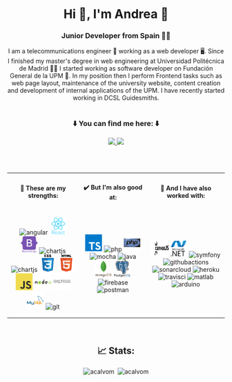 <h1 align="center">Hi 👋, I'm Andrea 👩‍</h1>
<h3 align="center">Junior Developer from Spain 👩‍💻</h3>

<p align="center">
    I am a telecommunications engineer 📡 working as a web developer 🖥️. Since I finished my master's degree in web
    engineering at Universidad Politécnica de Madrid 👩‍🎓 I started working as software developer on Fundación General de la UPM 💼. In my
    position then I perform Frontend tasks such as web page layout, maintenance of the university website, content creation
    and development of internal applications of the UPM. I have recently started working in DCSL Guidesmiths.<br /><br />
</p>

<h3 align="center"> ⬇️ You can find me here: ⬇️</h3>
<p align="center">
    <a href="https://github.com/acalvom?tab=repositories" target="_blank"><img
            src="https://img.shields.io/badge/GitHub-100000?style=for-the-badge&logo=github&logoColor=white" /</a>
        <a href="https://www.linkedin.com/in/andrea-calvo-moreno-63a71b115/" target="blank" target="_blank"><img
                src="https://img.shields.io/badge/LinkedIn-0077B5?style=for-the-badge&logo=linkedin&logoColor=white" /></a>
</p>
<br /><br />

<table align="center" width="1050" border="0">
    <tr>
        <th width="350">
            <h4 align="center">🥇 These are my strengths:</h4>
        </th>
        <th width="350">
            <h4 align="center">✔️ But I'm also good at:</h4>
        </th>
        <th width="350">
            <h4 align="center">💼 And I have also worked with:</h4>
        </th>
    </tr>
    <tr>
        <td>
            <p align="center">
                <img src="https://angular.io/assets/images/logos/angular/angular.svg" alt="angular" width="40"
                    height="40" />
                <img src="https://raw.githubusercontent.com/devicons/devicon/master/icons/react/react-original-wordmark.svg"
                    alt="react" width="40" height="40" />
                <img src="https://raw.githubusercontent.com/devicons/devicon/master/icons/bootstrap/bootstrap-plain-wordmark.svg"
                    alt="bootstrap" width="40" height="40" />
                <img src="https://encrypted-tbn0.gstatic.com/images?q=tbn:ANd9GcQ_VCUy0rIZQlW9jJY82ZWHQjeCJfKEWi0Ro3DJ3lpiGpu_Z54GScZ0-_3EEKC6vBz-mNo&usqp=CAU"
                    alt="chartjs" width="40" height="40" />
                <img src="https://www.chartjs.org/media/logo-title.svg" alt="chartjs" width="40" height="40" />
                <img src="https://raw.githubusercontent.com/devicons/devicon/master/icons/css3/css3-original-wordmark.svg"
                    alt="css3" width="40" height="40" />
                <img src="https://raw.githubusercontent.com/devicons/devicon/master/icons/html5/html5-original-wordmark.svg"
                    alt="html5" width="40" height="40" />
                <img src="https://raw.githubusercontent.com/devicons/devicon/master/icons/javascript/javascript-original.svg"
                    alt="javascript" width="40" height="40" />
                <img src="https://raw.githubusercontent.com/devicons/devicon/master/icons/nodejs/nodejs-original-wordmark.svg"
                    alt="nodejs" width="40" height="40" />
                <img src="https://raw.githubusercontent.com/devicons/devicon/master/icons/express/express-original-wordmark.svg"
                    alt="express" width="40" height="40" />
                <img src="https://raw.githubusercontent.com/devicons/devicon/master/icons/mysql/mysql-original-wordmark.svg"
                    alt="mysql" width="40" height="40" />
                <img src="https://www.vectorlogo.zone/logos/git-scm/git-scm-icon.svg" alt="git" width="40"
                    height="40" />
            </p>
        </td>
        <td>
            <p align="center">
                <img src="https://raw.githubusercontent.com/devicons/devicon/master/icons/typescript/typescript-original.svg"
                    alt="typescript" width="40" height="40" />
                <img src="https://cdn.worldvectorlogo.com/logos/java.svg" alt="php" width="40" height="40" />
                <img src="https://raw.githubusercontent.com/devicons/devicon/master/icons/php/php-original.svg"
                    alt="php" width="40" height="40" />
                <img src="https://www.vectorlogo.zone/logos/mochajs/mochajs-icon.svg" alt="mocha" width="40"
                    height="40" />
                <img src="https://avatars.githubusercontent.com/u/1515293?s=280&v=4" alt="java" width="40"
                    height="40" />
                <img src="https://raw.githubusercontent.com/devicons/devicon/master/icons/mongodb/mongodb-original-wordmark.svg"
                    alt="mongodb" width="40" height="40" />
                <img src="https://raw.githubusercontent.com/devicons/devicon/master/icons/postgresql/postgresql-original-wordmark.svg"
                    alt="postgresql" width="40" height="40" />
                <img src="https://www.vectorlogo.zone/logos/firebase/firebase-icon.svg" alt="firebase" width="40"
                    height="40" />
                <img src="https://www.vectorlogo.zone/logos/getpostman/getpostman-icon.svg" alt="postman" width="40"
                    height="40" />
            </p>
        </td>
        <td>
            <p align="center">
                <img src="https://raw.githubusercontent.com/Hardik0307/Hardik0307/master/assets/canvasjs-charts.svg"
                    alt="canvasjs" width="40" height="40" />
                <img src="https://raw.githubusercontent.com/devicons/devicon/master/icons/dot-net/dot-net-original-wordmark.svg"
                    alt="dotnet" width="40" height="40" />
                <img src="https://symfony.com/logos/symfony_black_03.svg" alt="symfony" width="40" height="40" />
                <img src="https://avatars.githubusercontent.com/u/44036562?s=280&v=4" alt="githubactions" width="40"
                    height="40" />
                <img src="https://seeklogo.com/images/S/sonarcloud-logo-39208B5388-seeklogo.com.png" alt="sonarcloud"
                    width="40" height="40" />
                <img src="https://www.vectorlogo.zone/logos/heroku/heroku-icon.svg" alt="heroku" width="40"
                    height="40" />
                <img src="https://www.vectorlogo.zone/logos/travis-ci/travis-ci-icon.svg" alt="travisci" width="40"
                    height="40" />
                <img src="https://upload.wikimedia.org/wikipedia/commons/2/21/Matlab_Logo.png" alt="matlab" width="40"
                    height="40" />
                <img src="https://cdn.worldvectorlogo.com/logos/arduino-1.svg" alt="arduino" width="40" height="40" />
            </p>
        </td>
    </tr>
</table>

<br />
<h2 align="center">📈 Stats: </h2>
<p align="center">
    <img align="center"
        src="https://github-readme-stats.vercel.app/api/top-langs?username=acalvom&show_icons=true&locale=en&layout=compact"
        alt="acalvom" />
    &nbsp;<img align="center"
        src="https://github-readme-stats.vercel.app/api?username=acalvom&show_icons=true&locale=en" alt="acalvom" />
</p>
